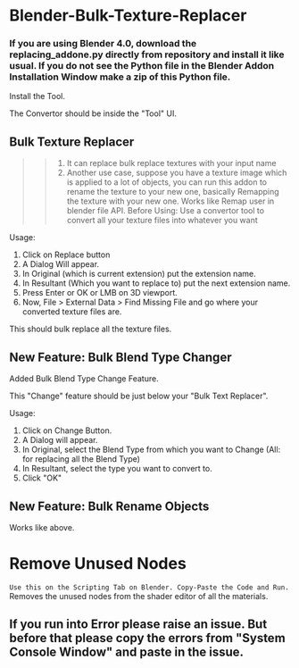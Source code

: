 # Blender-Bulk-Texture-Replacer
### If you are using Blender 4.0, download the **replacing_addone.py** directly from repository and install it like usual. If you do not see the Python file in the Blender Addon Installation Window make a zip of this Python file.
Install the Tool.
 
The Convertor should be inside the "Tool" UI.

## Bulk Texture Replacer
>> 1. It can replace bulk replace textures with your input name
>> 2. Another use case, suppose you have a texture image which is applied to a lot of objects, you can run this addon to rename the texture to your new one, basically Remapping the texture with your new one. Works like Remap user in blender file API.
Before Using:
Use a convertor tool to convert all your texture files into whatever you want
 
Usage:
1. Click on Replace button
2. A Dialog Will appear.
3. In Original (which is current extension) put the extension name.
4. In Resultant (Which you want to replace to) put the next extension name.
5. Press Enter or OK or LMB on 3D viewport.
6. Now, File > External Data > Find Missing File and go where your converted texture files are.
 
This should bulk replace all the texture files.

## New Feature: Bulk Blend Type Changer

Added Bulk Blend Type Change Feature.

This "Change" feature should be just below your "Bulk Text Replacer".

Usage:
1. Click on Change Button.
2. A Dialog will appear.
3. In Original, select the Blend Type from which you want to Change (All: for replacing all the Blend Type)
4. In Resultant, select the type you want to convert to.
5. Click "OK"

## New Feature: Bulk Rename Objects
Works like above.

# Remove Unused Nodes
```Use this on the Scripting Tab on Blender. Copy-Paste the Code and Run. ```
Removes the unused nodes from the shader editor of all the materials.

## If you run into Error please raise an issue. But before that please copy the errors from "System Console Window" and paste in the issue.

